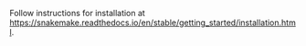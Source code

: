 
Follow instructions for installation at <https://snakemake.readthedocs.io/en/stable/getting_started/installation.html>.

